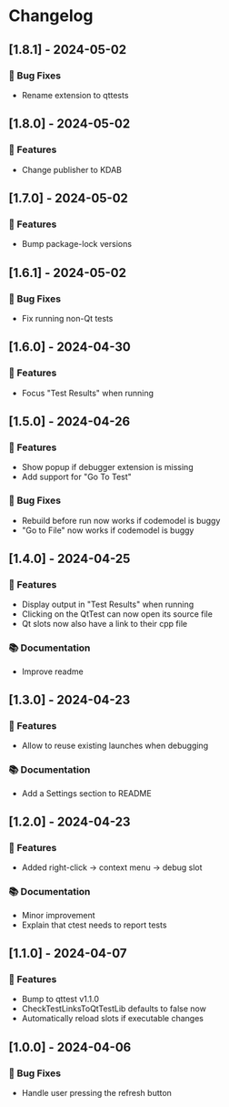 # Changelog



## [1.8.1] - 2024-05-02

### 🐛 Bug Fixes

- Rename extension to qttests

## [1.8.0] - 2024-05-02

### 🚀 Features

- Change publisher to KDAB

## [1.7.0] - 2024-05-02

### 🚀 Features

- Bump package-lock versions

## [1.6.1] - 2024-05-02

### 🐛 Bug Fixes

- Fix running non-Qt tests

## [1.6.0] - 2024-04-30

### 🚀 Features

- Focus "Test Results" when running

## [1.5.0] - 2024-04-26

### 🚀 Features

- Show popup if debugger extension is missing
- Add support for "Go To Test"

### 🐛 Bug Fixes

- Rebuild before run now works if codemodel is buggy
- "Go to File" now works if codemodel is buggy

## [1.4.0] - 2024-04-25

### 🚀 Features

- Display output in "Test Results" when running
- Clicking on the QtTest can now open its source file
- Qt slots now also have a link to their cpp file

### 📚 Documentation

- Improve readme

## [1.3.0] - 2024-04-23

### 🚀 Features

- Allow to reuse existing launches when debugging

### 📚 Documentation

- Add a Settings section to README

## [1.2.0] - 2024-04-23

### 🚀 Features

- Added right-click -> context menu -> debug slot

### 📚 Documentation

- Minor improvement
- Explain that ctest needs to report tests

## [1.1.0] - 2024-04-07

### 🚀 Features

- Bump to qttest v1.1.0
- CheckTestLinksToQtTestLib defaults to false now
- Automatically reload slots if executable changes

## [1.0.0] - 2024-04-06

### 🐛 Bug Fixes

- Handle user pressing the refresh button

